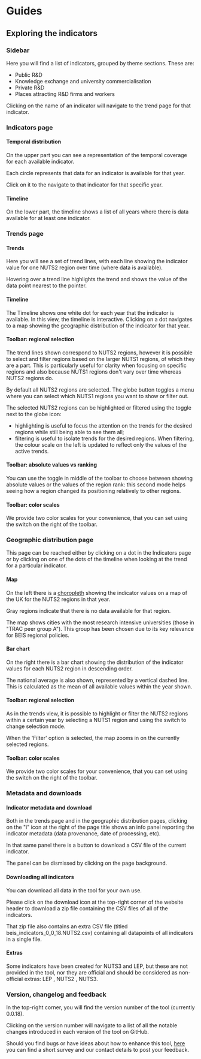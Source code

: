 # Guides

## Exploring the indicators

### Sidebar

Here you will find a list of indicators, grouped by theme sections. These are:

- Public R&D
- Knowledge exchange and university commercialisation
- Private R&D
- Places attracting R&D firms and workers

Clicking on the name of an indicator will navigate to the trend page for that indicator.


### Indicators page

#### Temporal distribution

On the upper part you can see a representation of the temporal coverage for each available indicator.

Each circle represents that data for an indicator is available for that year.

Click on it to the navigate to that indicator for that specific year.

#### Timeline

On the lower part, the timeline shows a list of all years where there is data available for at least one indicator.


### Trends page

#### Trends

Here you will see a set of trend lines, with each line showing the indicator value for one NUTS2 region over time (where data is available).

Hovering over a trend line highlights the trend and shows the value of the data point nearest to the pointer.

#### Timeline

The Timeline shows one white dot for each year that the indicator is available. In this view, the timeline is interactive. Clicking on a dot navigates to a map showing the geographic distribution of the indicator for that year.

#### Toolbar: regional selection

The trend lines shown correspond to NUTS2 regions, however it is possible to select and filter regions based on the larger NUTS1 regions, of which they are a part. This is particularly useful for clarity when focusing on specific regions and also because NUTS1 regions don't vary over time whereas NUTS2 regions do.

By default all NUTS2 regions are selected. The globe button toggles a menu where you can select which NUTS1 regions you want to show or filter out.

The selected NUTS2 regions can be highlighted or filtered using the toggle next to the globe icon:
- highlighting is useful to focus the attention on the trends for the desired regions while still being able to see them all;
- filtering is useful to isolate trends for the desired regions. When filtering, the colour scale on the left is updated to reflect only the values of the active trends.

#### Toolbar: absolute values vs ranking

You can use the toggle in middle of the toolbar to choose between showing absolute values or the values of the region rank: this second mode helps seeing how a region changed its positioning relatively to other regions.

#### Toolbar: color scales

We provide two color scales for your convenience, that you can set using the switch on the right of the toolbar.

### Geographic distribution page

This page can be reached either by clicking on a dot in the Indicators page or by clicking on one of the dots of the timeline when looking at the trend for a particular indicator.

#### Map

On the left there is a [choropleth](https://en.wikipedia.org/wiki/Choropleth) showing the indicator values on a map of the UK for the NUTS2 regions in that year.

Gray regions indicate that there is no data available for that region.

The map shows cities with the most research intensive universities (those in "TRAC peer group A"). This group has been chosen due to its key relevance for BEIS regional policies.

#### Bar chart

On the right there is a bar chart showing the distribution of the indicator values for each NUTS2 region in descending order.

The national average is also shown, represented by a vertical dashed line. This is calculated as the mean of all available values within the year shown.

#### Toolbar: regional selection

As in the trends view, it is possible to highlight or filter the NUTS2 regions within a certain year by selecting a NUTS1 region and using the switch to change selection mode.

When the 'Filter' option is selected, the map zooms in on the currently selected regions.

#### Toolbar: color scales

We provide two color scales for your convenience, that you can set using the switch on the right of the toolbar.

### Metadata and downloads

#### Indicator metadata and download

Both in the trends page and in the geographic distribution pages, clicking on the "i" icon at the right of the page title shows an info panel reporting the indicator metadata (data provenance, date of processing, etc).

In that same panel there is a button to download a CSV file of the current indicator.

The panel can be dismissed by clicking on the page background.

#### Downloading all indicators

You can download all data in the tool for your own use.

Please click on the download icon at the top-right corner of the website header to download a zip file containing the CSV files of all of the indicators.

That zip file also contains an extra CSV file (titled beis_indicators_0_0_18.NUTS2.csv) containing all datapoints of all indicators in a single file.

#### Extras

Some indicators have been created for NUTS3 and LEP, but these are not provided in the tool, nor they are official and should be considered as non-official extras: LEP , NUTS2 , NUTS3.

### Version, changelog and feedback

In the top-right corner, you will find the version number of the tool (currently 0.0.18).

Clicking on the version number will navigate to a list of all the notable changes introduced in each version of the tool on GitHub.

Should you find bugs or have ideas about how to enhance this tool,
[here](info/feedback) you can find a short survey and our contact details to post your feedback.
